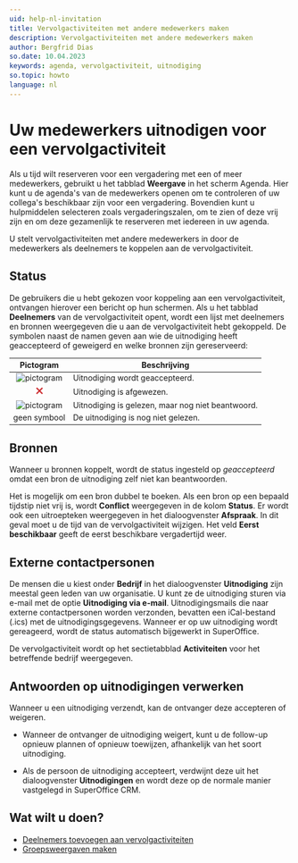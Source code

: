 ```yaml
---
uid: help-nl-invitation
title: Vervolgactiviteiten met andere medewerkers maken
description: Vervolgactiviteiten met andere medewerkers maken
author: Bergfrid Dias
so.date: 10.04.2023
keywords: agenda, vervolgactiviteit, uitnodiging
so.topic: howto
language: nl
---
```


# Uw medewerkers uitnodigen voor een vervolgactiviteit

Als u tijd wilt reserveren voor een vergadering met een of meer medewerkers, gebruikt u het tabblad **Weergave** in het scherm Agenda. Hier kunt u de agenda's van de medewerkers openen om te controleren of uw collega's beschikbaar zijn voor een vergadering. Bovendien kunt u hulpmiddelen selecteren zoals vergaderingszalen, om te zien of deze vrij zijn en om deze gezamenlijk te reserveren met iedereen in uw agenda.

U stelt vervolgactiviteiten met andere medewerkers in door de medewerkers als deelnemers te koppelen aan de vervolgactiviteit.

## <a id="status" />Status

De gebruikers die u hebt gekozen voor koppeling aan een vervolgactiviteit, ontvangen hierover een bericht op hun schermen. Als u het tabblad **Deelnemers** van de vervolgactiviteit opent, wordt een lijst met deelnemers en bronnen weergegeven die u aan de vervolgactiviteit hebt gekoppeld. De symbolen naast de namen geven aan wie de uitnodiging heeft geaccepteerd of geweigerd en welke bronnen zijn gereserveerd:

| Pictogram | Beschrijving |
|:-:|---|
| ![pictogram][img1] | Uitnodiging wordt geaccepteerd. |
| ![pictogram][img2] | Uitnodiging is afgewezen. |
| ![pictogram][img3] | Uitnodiging is gelezen, maar nog niet beantwoord. |
| geen symbool | De uitnodiging is nog niet gelezen. |

## Bronnen

Wanneer u bronnen koppelt, wordt de status ingesteld op *geaccepteerd* omdat een bron de uitnodiging zelf niet kan beantwoorden.

Het is mogelijk om een bron dubbel te boeken. Als een bron op een bepaald tijdstip niet vrij is, wordt **Conflict** weergegeven in de kolom **Status**. Er wordt ook een uitroepteken weergegeven in het dialoogvenster **Afspraak**. In dit geval moet u de tijd van de vervolgactiviteit wijzigen. Het veld **Eerst beschikbaar** geeft de eerst beschikbare vergadertijd weer.

## Externe contactpersonen

De mensen die u kiest onder **Bedrijf** in het dialoogvenster **Uitnodiging** zijn meestal geen leden van uw organisatie. U kunt ze de uitnodiging sturen via e-mail met de optie **Uitnodiging via e-mail**. Uitnodigingsmails die naar externe contactpersonen worden verzonden, bevatten een iCal-bestand (.ics) met de uitnodigingsgegevens. Wanneer er op uw uitnodiging wordt gereageerd, wordt de status automatisch bijgewerkt in SuperOffice.

De vervolgactiviteit wordt op het sectietabblad **Activiteiten** voor het betreffende bedrijf weergegeven.

## Antwoorden op uitnodigingen verwerken

Wanneer u een uitnodiging verzendt, kan de ontvanger deze accepteren of weigeren.

* Wanneer de ontvanger de uitnodiging weigert, kunt u de follow-up opnieuw plannen of opnieuw toewijzen, afhankelijk van het soort uitnodiging.

* Als de persoon de uitnodiging accepteert, verdwijnt deze uit het dialoogvenster **Uitnodigingen** en wordt deze op de normale manier vastgelegd in SuperOffice CRM.

## Wat wilt u doen?

* [Deelnemers toevoegen aan vervolgactiviteiten][2]
* [Groepsweergaven maken][1]

<!-- Referenced links -->
[1]: ../group-view.md
[2]: add-participant.md

<!-- Referenced images -->
[img1]: ../../../../../common/icons/check-black.png
[img2]: ../../../../../common/icons/reject-appointment-icon.png
[img3]: ../../../../../common/icons/assignment-seen.png
